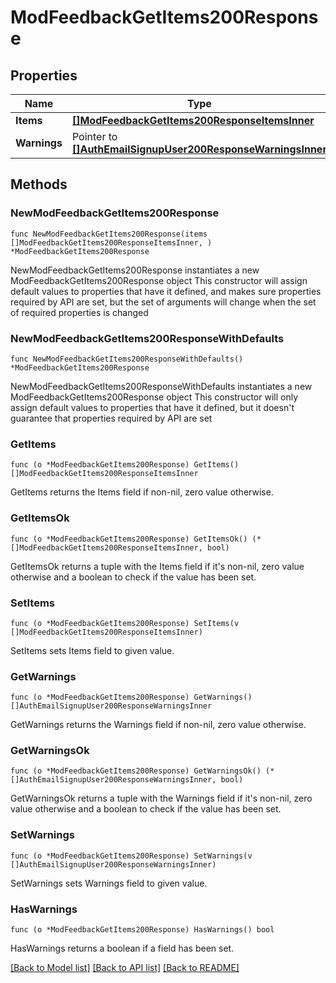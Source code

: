 # ModFeedbackGetItems200Response

## Properties

Name | Type | Description | Notes
------------ | ------------- | ------------- | -------------
**Items** | [**[]ModFeedbackGetItems200ResponseItemsInner**](ModFeedbackGetItems200ResponseItemsInner.md) |  | 
**Warnings** | Pointer to [**[]AuthEmailSignupUser200ResponseWarningsInner**](AuthEmailSignupUser200ResponseWarningsInner.md) |  | [optional] 

## Methods

### NewModFeedbackGetItems200Response

`func NewModFeedbackGetItems200Response(items []ModFeedbackGetItems200ResponseItemsInner, ) *ModFeedbackGetItems200Response`

NewModFeedbackGetItems200Response instantiates a new ModFeedbackGetItems200Response object
This constructor will assign default values to properties that have it defined,
and makes sure properties required by API are set, but the set of arguments
will change when the set of required properties is changed

### NewModFeedbackGetItems200ResponseWithDefaults

`func NewModFeedbackGetItems200ResponseWithDefaults() *ModFeedbackGetItems200Response`

NewModFeedbackGetItems200ResponseWithDefaults instantiates a new ModFeedbackGetItems200Response object
This constructor will only assign default values to properties that have it defined,
but it doesn't guarantee that properties required by API are set

### GetItems

`func (o *ModFeedbackGetItems200Response) GetItems() []ModFeedbackGetItems200ResponseItemsInner`

GetItems returns the Items field if non-nil, zero value otherwise.

### GetItemsOk

`func (o *ModFeedbackGetItems200Response) GetItemsOk() (*[]ModFeedbackGetItems200ResponseItemsInner, bool)`

GetItemsOk returns a tuple with the Items field if it's non-nil, zero value otherwise
and a boolean to check if the value has been set.

### SetItems

`func (o *ModFeedbackGetItems200Response) SetItems(v []ModFeedbackGetItems200ResponseItemsInner)`

SetItems sets Items field to given value.


### GetWarnings

`func (o *ModFeedbackGetItems200Response) GetWarnings() []AuthEmailSignupUser200ResponseWarningsInner`

GetWarnings returns the Warnings field if non-nil, zero value otherwise.

### GetWarningsOk

`func (o *ModFeedbackGetItems200Response) GetWarningsOk() (*[]AuthEmailSignupUser200ResponseWarningsInner, bool)`

GetWarningsOk returns a tuple with the Warnings field if it's non-nil, zero value otherwise
and a boolean to check if the value has been set.

### SetWarnings

`func (o *ModFeedbackGetItems200Response) SetWarnings(v []AuthEmailSignupUser200ResponseWarningsInner)`

SetWarnings sets Warnings field to given value.

### HasWarnings

`func (o *ModFeedbackGetItems200Response) HasWarnings() bool`

HasWarnings returns a boolean if a field has been set.


[[Back to Model list]](../README.md#documentation-for-models) [[Back to API list]](../README.md#documentation-for-api-endpoints) [[Back to README]](../README.md)


